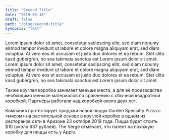 ```yaml
---
title: "Second Title"
date: "2019-03-18"
draft: false
path: "/blog/second-title"
synopsis: "test"
---
```


Lorem ipsum dolor sit amet, consetetur sadipscing elitr, sed diam nonumy eirmod tempor invidunt ut labore et dolore magna aliquyam erat, sed diam voluptua. At vero eos et accusam et justo duo dolores et ea rebum. Stet clita kasd gubergren, no sea takimata sanctus est Lorem ipsum dolor sit amet. Lorem ipsum dolor sit amet, consetetur sadipscing elitr, sed diam nonumy eirmod tempor invidunt ut labore et dolore magna aliquyam erat, sed diam voluptua. At vero eos et accusam et justo duo dolores et ea rebum. Stet clita kasd gubergren, no sea takimata sanctus est Lorem ipsum dolor sit amet.

Также круглая коробка занимает меньше места, а для её производства необходимо меньше материалов по сравнению с обычной квадратной коробкой. Партнёры работали над коробкой около двух лет.

Компания протестирует продажи новой пиццы Garden Specialty Pizza с «мясом» на растительной основе в круглой коробке в одном из ресторанов сети в Аризоне 23 октября 2019 года. Пицца будет стоить $10 (около 637 рублей). The Verge отмечает, что патент на похожую коробку для пиццы есть у Apple.
